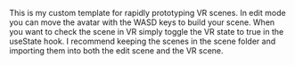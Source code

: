 This is my custom template for rapidly prototyping VR scenes. In edit mode you can move the avatar with the WASD keys to build your scene. When you want to check the scene in VR simply toggle the VR state to true in the useState hook. I recommend keeping the scenes in the scene folder and importing them into both the edit scene and the VR scene.
